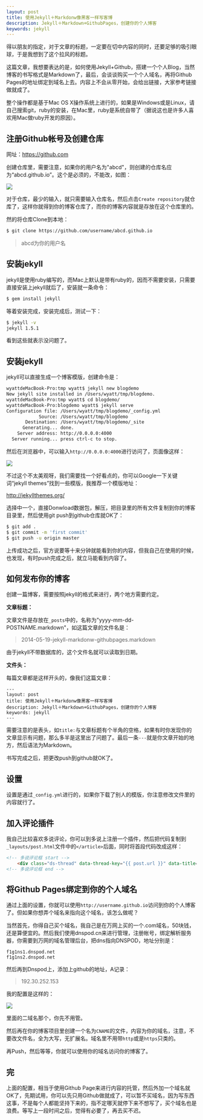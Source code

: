 ```yaml
---
layout: post
title: 使用Jekyll＋Markdonw像黑客一样写客博
description: Jekyll＋Markdown+GithubPages，创建你的个人博客
keywords: jekyll
---
```

得以朋友的指定，对于文章的标题，一定要在切中内容的同时，还要足够的吸引眼球，于是我想到了这个拉风的标题。

这篇文章，我想要表达的是，如何使用Jekyll+Github，搭建一个个人Blog，当然博客的书写格式是Markdown了，最后，会谈谈购买一个个人域名，再将Github Pages的地址绑定到域名上去。内容上不会从零开始，会给出链接，大家参考链接做就成了。

整个操作都是基于Mac OS X操作系统上进行的，如果是Windows或是Linux，请自己搜索git，ruby的安装，在Mac里，ruby是系统自带了（据说这也是许多人喜欢用Mac做ruby开发的原因）。

## 注册Github帐号及创建仓库

网址：<https://github.com>

创建仓库里，需要注意，如果你的用户名为"abcd"，则创建的仓库名应为“abcd.github.io”。这个是必须的，不能改，如图：

![](https://pages.github.com/images/user-repo@2x.png)

对于仓库，最少的输入，就只需要输入仓库名，然后点击`Create repository`就仓库了，这样你就得到你的博客仓库了，而你的博客内容就是存放在这个仓库里的。

然的将仓库Clone到本地：

```bash
$ git clone https://github.com/username/abcd.github.io
```

> abcd为你的用户名

## 安装jekyll

jekyll是使用ruby编写的，而Mac上默认是带有ruby的，因而不需要安装，只需要直接安装上jekyll就后了，安装就一条命令：

```bash
$ gem install jekyll
```

等着安装完成，安装完成后，测试一下：

```bash
$ jekyll -v
jekyll 1.5.1
```

看到这些就表示没问题了。

## 安装jekyll
jekyll可以直接生成一个博客模版，创建命令是：

```bash
wyattdeMacBook-Pro:tmp wyatt$ jekyll new blogdemo
New jekyll site installed in /Users/wyatt/tmp/blogdemo.
wyattdeMacBook-Pro:tmp wyatt$ cd blogdemo/
wyattdeMacBook-Pro:blogdemo wyatt$ jekyll serve
Configuration file: /Users/wyatt/tmp/blogdemo/_config.yml
            Source: /Users/wyatt/tmp/blogdemo
       Destination: /Users/wyatt/tmp/blogdemo/_site
      Generating... done.
    Server address: http://0.0.0.0:4000
  Server running... press ctrl-c to stop.
```

然后在浏览器中，可以输入`http://0.0.0.0:4000`进行访问了，页面像这样：

![](http://ww2.sinaimg.cn/large/603daed6gw1egjj4ty85fj21kw12dq6z.jpg)

不过这个不太美观呀，我们需要找一个好看点的，你可以Google一下关键词“jekyll themes”找到一些模版，我推荐一个模版地址：

<http://jekyllthemes.org/>

选择中一个，直接Donwload数据包，解压，把目录里的所有文件复制到你的博客目录里，然后使用git push到github仓库就OK了：

```bash
$ git add .
$ git commit -m 'first commit'
$ git push -u origin master
```

上传成功之后，官方说要等十来分钟就能看到你的内容，但我自己在使用的时候，也发现，有时push完成之后，就立马能看到内容了。

## 如何发布你的博客

创建一篇博客，需要按照jekyll的格式来进行，两个地方需要约定。

**文章标题：**

文章文件是存放在`_posts`中的，名称为"yyyy-mm-dd-POSTNAME.markdown"，如这篇文章的文件名是：

> 2014-05-19-jekyll-markdonw-githubpages.markdown

由于jekyll不带数据库的，这个文件名就可以读取到日期。

**文件头：**

每篇文章都是这样开头的，像我们这篇文章：

```
---
layout: post
title: 使用Jekyll＋Markdonw像黑客一样写客博
description: Jekyll＋Markdown+GithubPages，创建你的个人博客
keywords: jekyll
---
```

需要注意的是表头，如`title:`与文章标题有个半角的空格，如果有时你发现你的文章显示有问题，那么多半是这里出了问题了。最后一条`---`就是你文章开始的地方，然后语法为Markdown。

书写完成之后，把更改push到github就OK了。

## 设置

设置是通过`_config.yml`进行的，如果你下载了别人的模版，你注意修改文件里的内容就行了。

## 加入评论插件

我自己比较喜欢多说评论，你可以到多说上注册一个插件，然后把代码复制到`_layouts/post.html`文件中的`</article>`后面，同时将首段代码改成这样：

```html
<!-- 多说评论框 start -->
    <div class="ds-thread" data-thread-key="{{ post.url }}" data-title="{{ post.title }}" data-url="{{ post.url }}"></div>
<!-- 多说评论框 end -->
```

## 将Github Pages绑定到你的个人域名

通过上面的设置，你就可以使用`http://username.github.io`访问到你的个人博客了。但如果你想弄个域名来指向这个域名，该怎么做呢？

当然首先，你得自己买个域名，我自己是在万网上买的一个.com域名，50块钱，还是算便宜的。然后我们使用dnspod.cn来进行管理，注册帐号，绑定解析服务器，你需要到万网的域名管理后台，把dns指向DNSPOD，地址分别是：

```
f1g1ns1.dnspod.net
f1g1ns2.dnspod.net
```

然后再到Dnspod上，添加上github的地址，A记录：

> 192.30.252.153

我的配置是这样的：

![](http://ww4.sinaimg.cn/large/603daed6gw1egjjv2lnjtj217q0k4tcc.jpg)

里面的二域名那个，你先不用管。

然后再在你的博客项目里创建一个名为`CNAME`的文件，内容为你的域名，注意，不要改文件名，全为大写，无扩展名。域名里不用带`http`或是`https`只类的。

再Push，然后等等，你就可以使用你的域名访问你的博客了。

## 完

上面的配置，相当于使用Github Page来进行内容的托管，然后外加一个域名就OK了，先期试用，你可以先只用Github做就成了，可以暂不买域名，因为写东西这事，不是每个人都能坚持下来的，指不定哪天就停下来不想写了，买个域名也是浪费。等写上一段时间之后，觉得有必要了，再去买不迟。

